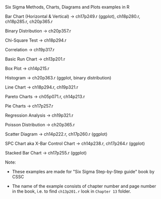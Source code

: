 Six Sigma Methods, Charts, Diagrams and Plots examples in R

Bar Chart (Horizontal & Vertical) -> ch17p249.r (ggplot), ch18p280.r, ch18p285.r, ch20p365.r

Binary Distribution -> ch20p357.r

Chi-Square Test -> ch18p294.r

Correlation -> ch19p317.r

Basic Run Chart -> ch13p201.r

Box Plot -> ch14p215.r

Histogram -> ch20p363.r (ggplot, binary distribution)

Line Chart -> ch18p294.r, ch19p321.r

Pareto Charts  -> ch05p071.r, ch14p213.r

Pie Charts -> ch17p257.r

Regression Analysis -> ch19p321.r

Poisson Distribution -> ch20p365.r

Scatter Diagram -> ch14p222.r, ch17p260.r (ggplot)

SPC Chart aka X-Bar Control Chart -> ch14p238.r, ch17p264.r (ggplot)

Stacked Bar Chart -> ch17p255.r (ggplot)


Note:

- These examples are made for "Six Sigma Step-by-Step guide" book by CSSC

- The name of the example consists of chapter number and page number in the book, i.e.
to find `ch13p201.r` look in `Chapter 13` folder.
